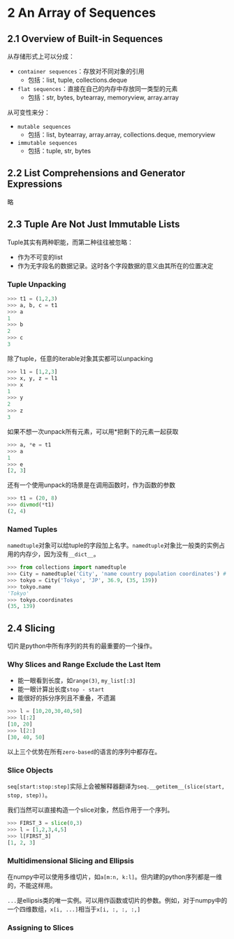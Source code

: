 # 2 An Array of Sequences

## 2.1 Overview of Built-in Sequences

从存储形式上可以分成：

- `container sequences`：存放对不同对象的引用
  - 包括：list, tuple, collections.deque
- `flat sequences`：直接在自己的内存中存放同一类型的元素
  - 包括：str, bytes, bytearray, memoryview, array.array

从可变性来分：

- `mutable sequences`
  - 包括：list, bytearray, array.array, collections.deque, memoryview
- `immutable sequences`
  - 包括：tuple, str, bytes

## 2.2 List Comprehensions and Generator Expressions

略

## 2.3 Tuple Are Not Just Immutable Lists

Tuple其实有两种职能，而第二种往往被忽略：

- 作为不可变的list
- 作为无字段名的数据记录。这时各个字段数据的意义由其所在的位置决定

### Tuple Unpacking

```python
>>> t1 = (1,2,3)
>>> a, b, c = t1
>>> a
1
>>> b
2
>>> c
3
```

除了tuple，任意的iterable对象其实都可以unpacking

```python
>>> l1 = [1,2,3]
>>> x, y, z = l1
>>> x
1
>>> y
2
>>> z
3
```

如果不想一次unpack所有元素，可以用*把剩下的元素一起获取

```python
>>> a, *e = t1
>>> a
1
>>> e
[2, 3]
```

还有一个使用unpack的场景是在调用函数时，作为函数的参数

```python
>>> t1 = (20, 8)
>>> divmod(*t1)
(2, 4)
```

### Named Tuples

`namedtuple`对象可以给tuple的字段加上名字。`namedtuple`对象比一般类的实例占用的内存少，因为没有`__dict__`。

```python
>>> from collections import namedtuple
>>> City = namedtuple('City', 'name country population coordinates') # 第二个参数也可以是一个field name的list
>>> tokyo = City('Tokyo', 'JP', 36.9, (35, 139))
>>> tokyo.name
'Tokyo'
>>> tokyo.coordinates
(35, 139)
```

## 2.4 Slicing

切片是python中所有序列的共有的最重要的一个操作。

### Why Slices and Range Exclude the Last Item

- 能一眼看到长度，如`range(3)`, `my_list[:3]`
- 能一眼计算出长度`stop - start`
- 能很好的拆分序列且不重叠，不遗漏

```python
>>> l = [10,20,30,40,50]
>>> l[:2]
[10, 20]
>>> l[2:]
[30, 40, 50]
```

以上三个优势在所有`zero-based`的语言的序列中都存在。

### Slice Objects

`seq[start:stop:step]`实际上会被解释器翻译为`seq.__getitem__(slice(start, stop, step))`。

我们当然可以直接构造一个slice对象，然后作用于一个序列。

```python
>>> FIRST_3 = slice(0,3)
>>> l = [1,2,3,4,5]
>>> l[FIRST_3]
[1, 2, 3]
```

### Multidimensional Slicing and Ellipsis

在numpy中可以使用多维切片，如`a[m:n, k:l]`。但内建的python序列都是一维的，不能这样用。

`...`是ellipsis类的唯一实例。可以用作函数或切片的参数。例如，对于numpy中的一个四维数组，`x[i, ...]`相当于`x[i, :, :, :,]`

### Assigning to Slices
